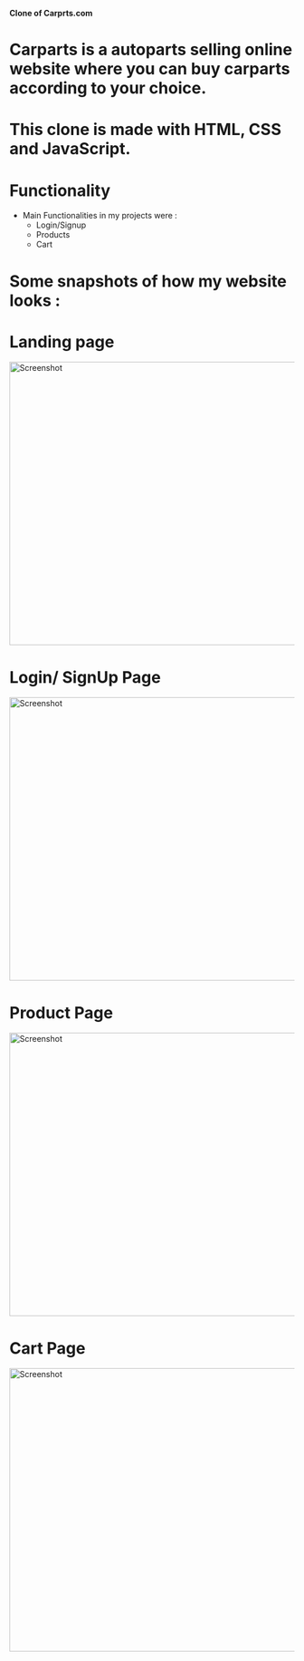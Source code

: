 **Clone of Carprts.com**

# Carparts is a autoparts selling online website where you can buy carparts according to your choice.

# This clone is made with HTML, CSS and JavaScript.

# Functionality
* Main Functionalities in my projects were :
    * Login/Signup
    * Products
    * Cart

# Some snapshots of how my website looks : 

# Landing page
<img src="https://i2.paste.pics/34ae513533bdd8a01ae2b1cd6cbf684c.png" width="1200" height="500" alt="Screenshot">

# Login/ SignUp Page
<img src="https://i2.paste.pics/59c22d20b9847b276cd9618836bf57df.png" width="1200" height="500" alt="Screenshot">

# Product Page

<img src="https://i2.paste.pics/40797ecbbe24913377547014b5811cba.png" width="1200" height="500" alt="Screenshot">

# Cart Page

<img src="https://i2.paste.pics/f6ba5c3c8d4fadb04cd8cf9d809db19a.png" width="1200" height="500" alt="Screenshot">
